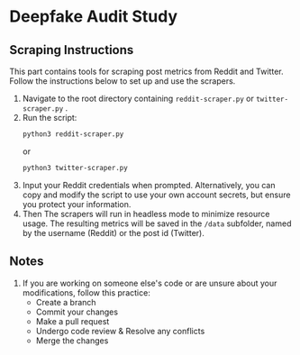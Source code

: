 # Deepfake Audit Study

## Scraping Instructions

This part contains tools for scraping post metrics from Reddit and Twitter. Follow the instructions below to set up and use the scrapers.

1. Navigate to the root directory containing `reddit-scraper.py` or `twitter-scraper.py` .
2. Run the script:
   ```bash
   python3 reddit-scraper.py
   ```
   or
   ```bash
   python3 twitter-scraper.py
   ```
3. Input your Reddit credentials when prompted. Alternatively, you can copy and modify the script to use your own account secrets, but ensure you protect your information.
4. Then The scrapers will run in headless mode to minimize resource usage. The resulting metrics will be saved in the `/data` subfolder, named by the username (Reddit) or the post id (Twitter).

## Notes

1. If you are working on someone else's code or are unsure about your modifications, follow this practice:
   - Create a branch
   - Commit your changes
   - Make a pull request
   - Undergo code review & Resolve any conflicts
   - Merge the changes
